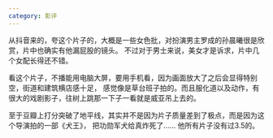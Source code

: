 ```yaml
---
category: 影评
---
```

从抖音来的，夸这个片子的，大概是一些女色批，对扮演男主罗成的孙晨曦很是欣赏，片中也确实有他漏屁股的镜头。
不过对于男士来说，美女才是诉求，片中几个女配长得还不错。

看这个片子，不播能用电脑大屏，要用手机看，因为画面放大了之后会显得特别空，街道和建筑横店感十足，
感觉像是草台班子拍的。而且服化道以及动作，有很大的戏剧影子，往树上跳那一下子一看就是威亚吊上去的。

至于豆瓣上打分突破了地平线，其实并不是因为片子质量差到了极点，而是因为这个导演拍的一部《犬王》，
把功勋军犬给真炸死了…… 他所有片子没有过3.5的。
